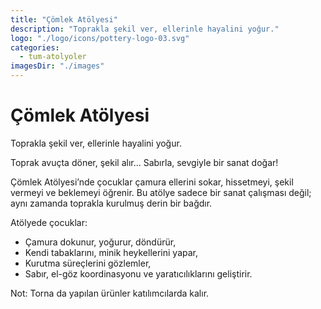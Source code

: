 ```yaml
---
title: "Çömlek Atölyesi"
description: "Toprakla şekil ver, ellerinle hayalini yoğur."
logo: "./logo/icons/pottery-logo-03.svg"
categories:
  - tum-atolyoler
imagesDir: "./images"
---
```


# Çömlek Atölyesi

Toprakla şekil ver, ellerinle hayalini yoğur.

Toprak avuçta döner, şekil alır... Sabırla, sevgiyle bir sanat doğar!

Çömlek Atölyesi’nde çocuklar çamura ellerini sokar, hissetmeyi, şekil vermeyi ve beklemeyi öğrenir. Bu atölye sadece bir sanat çalışması değil; aynı zamanda toprakla kurulmuş derin bir bağdır.

Atölyede çocuklar:

- Çamura dokunur, yoğurur, döndürür,
- Kendi tabaklarını, minik heykellerini yapar,
- Kurutma süreçlerini gözlemler,
- Sabır, el-göz koordinasyonu ve yaratıcılıklarını geliştirir.

Not: Torna da yapılan ürünler katılımcılarda kalır.
